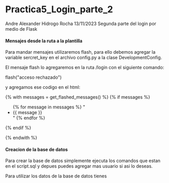 # Practica5_Login_parte_2
Andre Alexander Hidrogo Rocha 13/11/2023 Segunda parte del login por medio de Flask

#### Mensajes desde la ruta a la plantilla
Para mandar mensajes utilizaremos flash, para ello debemos agregar la variable sercret_key en el archivo config.py a la clase DevelopmentConfig.

El mensaje flash lo agregaremos en la ruta /login con el siguiente comando:

flash("acceso rechazado")

y agregamos ese codigo en el html:

{% with messages = get_flashed_messages() %}
   {% if messages %}
     <ul>
       {% for message in messages %}
         "<li class="alert alert-warning">{{ message }}</li>"
       {% endfor %}
     </ul>
   {% endif %}
   
 {% endwith %}

#### Creacion de la base de datos
Para crear la base de datos simplemente ejecuta los comandos que estan en el script.sql y depues puedes agregar mas usuario si asi lo deseas.

Para utilizar los datos de la base de datos tienes 
 
 

